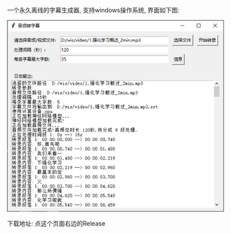一个永久离线的字幕生成器, 支持windows操作系统, 界面如下图:

![image](https://github.com/lansinuote/Offline_Subtitle_Generator/blob/main/libs/ui.png)

下载地址: 点这个页面右边的Release
